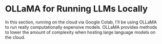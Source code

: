 # OLLaMA for Running LLMs Locally

In this section, running on the cloud via Google Colab, I'll be using OLLaMA to run really computationally expensive models. OLLaMA provides methods to lower the amount of complexity when hosting large language models on the cloud.